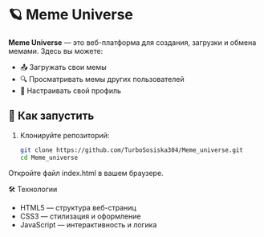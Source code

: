 # 🪐 Meme Universe

**Meme Universe** — это веб-платформа для создания, загрузки и обмена мемами. Здесь вы можете:

- 📤 Загружать свои мемы
- 🔍 Просматривать мемы других пользователей
- 👤 Настраивать свой профиль

## 🚀 Как запустить

1. Клонируйте репозиторий:

   ```bash
   git clone https://github.com/TurboSosiska304/Meme_universe.git
   cd Meme_universe
Откройте файл index.html в вашем браузере.

🛠️ Технологии
- HTML5 — структура веб-страниц
- CSS3 — стилизация и оформление
- JavaScript — интерактивность и логика

